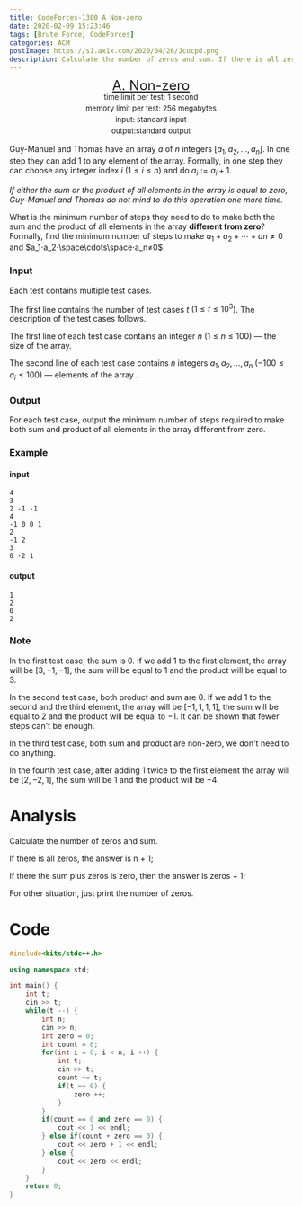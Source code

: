 ```yaml
---
title: CodeForces-1300 A Non-zero
date: 2020-02-09 15:23:46
tags: [Brute Force, CodeForces]
categories: ACM
postImage: https://s1.ax1x.com/2020/04/26/Jcucpd.png
description: Calculate the number of zeros and sum. If there is all zeros, the answer is n + 1;
---
```


<center style="line-height:20px">
        <font size="5">
            <a target="_blank" rel="noopener" href="https://codeforces.com/contest/1300/problem/A" one-link-mark="yes">A. Non-zero</a><br>
        </font>
        <font size="2">
            time limit per test: 1 second <br>
            memory limit per test: 256 megabytes<br>
            input: standard input<br>
            output:standard output<br>
        </font>
    </center>

Guy-Manuel and Thomas have an array $a$ of $n$ integers $[a_1,a_2,…,a_n]$. In one step they can add 1 to any element of the array. Formally, in one step they can choose any integer index $i$ $(1≤i≤n)$ and do $a_i:=a_i+1$.

*If either the sum or the product of all elements in the array is equal to zero, Guy-Manuel and Thomas do not mind to do this operation one more time.*

What is the minimum number of steps they need to do to make both the sum and the product of all elements in the array **different from zero**? Formally, find the minimum number of steps to make $a_1+a_2+\cdots+an≠0$ and $a_1⋅a_2⋅\space\cdots\space⋅a_n≠0$.

### Input

Each test contains multiple test cases.

The first line contains the number of test cases $t$ $(1≤t≤10^3)$. The description of the test cases follows.

The first line of each test case contains an integer $n$ $(1≤n≤100)$ — the size of the array.

The second line of each test case contains $n$ integers $a_1,a_2,…,a_n$ $(−100≤a_i≤100)$ — elements of the array .

### Output

For each test case, output the minimum number of steps required to make both sum and product of all elements in the array different from zero.

### Example

#### input

```
4
3
2 -1 -1
4
-1 0 0 1
2
-1 2
3
0 -2 1
```

#### output

```
1
2
0
2
```

### Note

In the first test case, the sum is $0$. If we add $1$ to the first element, the array will be $[3,−1,−1]$, the sum will be equal to $1$ and the product will be equal to $3$.

In the second test case, both product and sum are $0$. If we add $1$ to the second and the third element, the array will be $[−1,1,1,1]$, the sum will be equal to $2$ and the product will be equal to $−1$. It can be shown that fewer steps can't be enough.

In the third test case, both sum and product are non-zero, we don't need to do anything.

In the fourth test case, after adding $1$ twice to the first element the array will be $[2,−2,1]$, the sum will be $1$ and the product will be $−4$.

# Analysis

Calculate the number of zeros and sum. 

If there is all zeros, the answer is n + 1;

If there the sum plus zeros is zero, then the answer is zeros + 1;

For other situation, just print the number of zeros.



# Code

```c++
#include<bits/stdc++.h>

using namespace std;

int main() {
    int t;
    cin >> t;
    while(t --) {
        int n;
        cin >> n;
        int zero = 0;
        int count = 0;
        for(int i = 0; i < n; i ++) {
            int t;
            cin >> t;
            count += t;
            if(t == 0) {
                zero ++;
            }
        }
        if(count == 0 and zero == 0) {
            cout << 1 << endl;
        } else if(count + zero == 0) {
            cout << zero + 1 << endl;
        } else {
            cout << zero << endl;
        }
    }
    return 0;
}
```